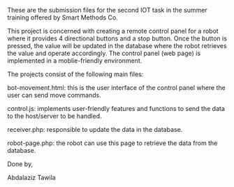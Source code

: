 These are the submission files for the second IOT task in the summer training offered by Smart Methods Co.

This project is concerned with creating a remote control panel for a robot where it provides 4 directional buttons and a stop button. Once the button is pressed, the value will be updated in the database where the robot retrieves the value and operate accordingly. The control panel (web page) is implemented in a moblie-friendly environment. 

The projects consist of the following main files:

bot-movement.html: this is the user interface of the control panel where the user can send move commands.

control.js: implements user-friendly features and functions to send the data to the host/server to be handled.

receiver.php: responsible to update the data in the database.

robot-page.php: the robot can use this page to retrieve the data from the database.


Done by, 

Abdalaziz Tawila
